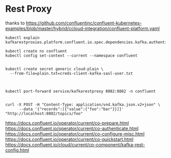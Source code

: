 # Rest Proxy

thanks to https://github.com/confluentinc/confluent-kubernetes-examples/blob/master/hybrid/ccloud-integration/confluent-platform.yaml

```
kubectl explain kafkarestproxies.platform.confluent.io.spec.dependencies.kafka.authentication.jaasConfig

kubectl create ns confluent
kubectl config set-context --current --namespace confluent


kubectl create secret generic cloud-plain \
  --from-file=plain.txt=creds-client-kafka-sasl-user.txt



kubectl port-forward service/kafkarestproxy 8082:8082 -n confluent


curl -X POST -H "Content-Type: application/vnd.kafka.json.v2+json" \
      --data '{"records":[{"value":{"foo":"bar"}}]}' "http://localhost:8082/topics/foo"
```

https://docs.confluent.io/operator/current/co-prepare.html
https://docs.confluent.io/operator/current/co-authenticate.html
https://docs.confluent.io/operator/current/co-configure-misc.html
https://docs.confluent.io/operator/current/co-quickstart.html
https://docs.confluent.io/cloud/current/cp-component/kafka-rest-config.html
